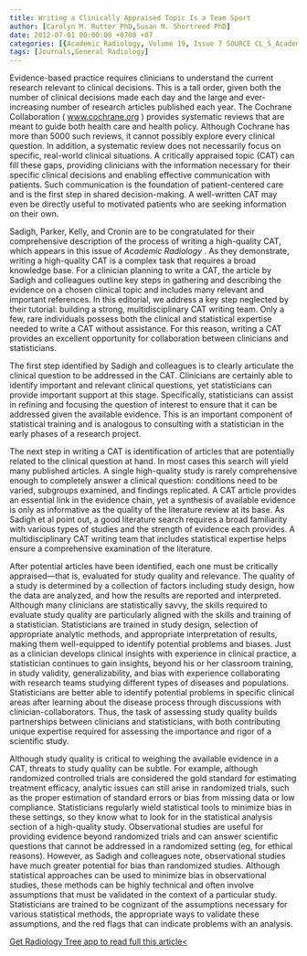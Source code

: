 ```yaml
---
title: Writing a Clinically Appraised Topic Is a Team Sport
author: [Carolyn M. Rutter PhD,Susan M. Shortreed PhD]
date: 2012-07-01 00:00:00 +0700 +07
categories: [{Academic Radiology, Volume 19, Issue 7 SOURCE CL_S_AcademicRadiologyVolume19Issue7 1}]
tags: [Journals,General Radiology]
---
```

Evidence-based practice requires clinicians to understand the current research relevant to clinical decisions. This is a tall order, given both the number of clinical decisions made each day and the large and ever-increasing number of research articles published each year. The Cochrane Collaboration (  www.cochrane.org ) provides systematic reviews that are meant to guide both health care and health policy. Although Cochrane has more than 5000 such reviews, it cannot possibly explore every clinical question. In addition, a systematic review does not necessarily focus on specific, real-world clinical situations. A critically appraised topic (CAT) can fill these gaps, providing clinicians with the information necessary for their specific clinical decisions and enabling effective communication with patients. Such communication is the foundation of patient-centered care and is the first step in shared decision-making. A well-written CAT may even be directly useful to motivated patients who are seeking information on their own.

Sadigh, Parker, Kelly, and Cronin are to be congratulated for their comprehensive description of the process of writing a high-quality CAT, which appears in this issue of _Academic Radiology_ . As they demonstrate, writing a high-quality CAT is a complex task that requires a broad knowledge base. For a clinician planning to write a CAT, the article by Sadigh and colleagues outline key steps in gathering and describing the evidence on a chosen clinical topic and includes many relevant and important references. In this editorial, we address a key step neglected by their tutorial: building a strong, multidisciplinary CAT writing team. Only a few, rare individuals possess both the clinical and statistical expertise needed to write a CAT without assistance. For this reason, writing a CAT provides an excellent opportunity for collaboration between clinicians and statisticians.

The first step identified by Sadigh and colleagues is to clearly articulate the clinical question to be addressed in the CAT. Clinicians are certainly able to identify important and relevant clinical questions, yet statisticians can provide important support at this stage. Specifically, statisticians can assist in refining and focusing the question of interest to ensure that it can be addressed given the available evidence. This is an important component of statistical training and is analogous to consulting with a statistician in the early phases of a research project.

The next step in writing a CAT is identification of articles that are potentially related to the clinical question at hand. In most cases this search will yield many published articles. A single high-quality study is rarely comprehensive enough to completely answer a clinical question: conditions need to be varied, subgroups examined, and findings replicated. A CAT article provides an essential link in the evidence chain, yet a synthesis of available evidence is only as informative as the quality of the literature review at its base. As Sadigh et al point out, a good literature search requires a broad familiarity with various types of studies and the strength of evidence each provides. A multidisciplinary CAT writing team that includes statistical expertise helps ensure a comprehensive examination of the literature.

After potential articles have been identified, each one must be critically appraised—that is, evaluated for study quality and relevance. The quality of a study is determined by a collection of factors including study design, how the data are analyzed, and how the results are reported and interpreted. Although many clinicians are statistically savvy, the skills required to evaluate study quality are particularly aligned with the skills and training of a statistician. Statisticians are trained in study design, selection of appropriate analytic methods, and appropriate interpretation of results, making them well-equipped to identify potential problems and biases. Just as a clinician develops clinical insights with experience in clinical practice, a statistician continues to gain insights, beyond his or her classroom training, in study validity, generalizability, and bias with experience collaborating with research teams studying different types of diseases and populations. Statisticians are better able to identify potential problems in specific clinical areas after learning about the disease process through discussions with clinician-collaborators. Thus, the task of assessing study quality builds partnerships between clinicians and statisticians, with both contributing unique expertise required for assessing the importance and rigor of a scientific study.

Although study quality is critical to weighing the available evidence in a CAT, threats to study quality can be subtle. For example, although randomized controlled trials are considered the gold standard for estimating treatment efficacy, analytic issues can still arise in randomized trials, such as the proper estimation of standard errors or bias from missing data or low compliance. Statisticians regularly wield statistical tools to minimize bias in these settings, so they know what to look for in the statistical analysis section of a high-quality study. Observational studies are useful for providing evidence beyond randomized trials and can answer scientific questions that cannot be addressed in a randomized setting (eg, for ethical reasons). However, as Sadigh and colleagues note, observational studies have much greater potential for bias than randomized studies. Although statistical approaches can be used to minimize bias in observational studies, these methods can be highly technical and often involve assumptions that must be validated in the context of a particular study. Statisticians are trained to be cognizant of the assumptions necessary for various statistical methods, the appropriate ways to validate these assumptions, and the red flags that can indicate problems with an analysis.

[Get Radiology Tree app to read full this article<](https://clinicalpub.com/app)
